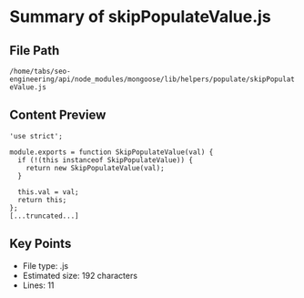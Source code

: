 # Summary of skipPopulateValue.js
  
## File Path
`/home/tabs/seo-engineering/api/node_modules/mongoose/lib/helpers/populate/skipPopulateValue.js`

## Content Preview
```
'use strict';

module.exports = function SkipPopulateValue(val) {
  if (!(this instanceof SkipPopulateValue)) {
    return new SkipPopulateValue(val);
  }

  this.val = val;
  return this;
};
[...truncated...]
```

## Key Points
- File type: .js
- Estimated size: 192 characters
- Lines: 11
